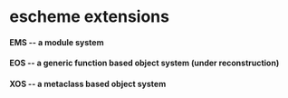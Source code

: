 escheme extensions
===

#### EMS -- a module system

#### EOS -- a generic function based object system (under reconstruction)

#### XOS -- a metaclass based object system
